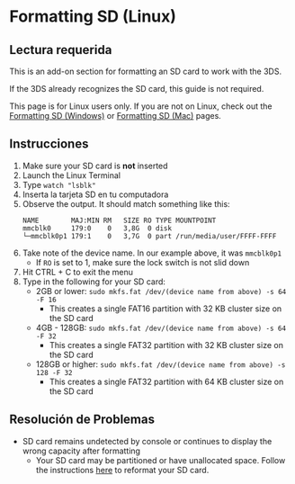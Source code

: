 # Formatting SD (Linux)

## Lectura requerida

This is an add-on section for formatting an SD card to work with the 3DS.

If the 3DS already recognizes the SD card, this guide is not required.

This page is for Linux users only. If you are not on Linux, check out the [Formatting SD (Windows)](formatting-sd-\(windows\)) or [Formatting SD (Mac)](formatting-sd-\(mac\)) pages.

## Instrucciones

1. Make sure your SD card is **not** inserted
2. Launch the Linux Terminal
3. Type `watch "lsblk"`
4. Inserta la tarjeta SD en tu computadora
5. Observe the output. It should match something like this:
   ```
   NAME        MAJ:MIN RM   SIZE RO TYPE MOUNTPOINT
   mmcblk0     179:0    0   3,8G  0 disk
   └─mmcblk0p1 179:1    0   3,7G  0 part /run/media/user/FFFF-FFFF
   ```
6. Take note of the device name. In our example above, it was `mmcblk0p1`
   - If `RO` is set to 1, make sure the lock switch is not slid down
7. Hit CTRL + C to exit the menu
8. Type in the following for your SD card:
   - 2GB or lower: `sudo mkfs.fat /dev/(device name from above) -s 64 -F 16`
     - This creates a single FAT16 partition with 32 KB cluster size on the SD card
   - 4GB - 128GB: `sudo mkfs.fat /dev/(device name from above) -s 64 -F 32`
     - This creates a single FAT32 partition with 32 KB cluster size on the SD card
   - 128GB or higher: `sudo mkfs.fat /dev/(device name from above) -s 128 -F 32`
     - This creates a single FAT32 partition with 64 KB cluster size on the SD card

## Resolución de Problemas

- SD card remains undetected by console or continues to display the wrong capacity after formatting
  - Your SD card may be partitioned or have unallocated space. Follow the instructions [here](https://wiki.hacks.guide/wiki/SD_Clean/Linux) to reformat your SD card.
